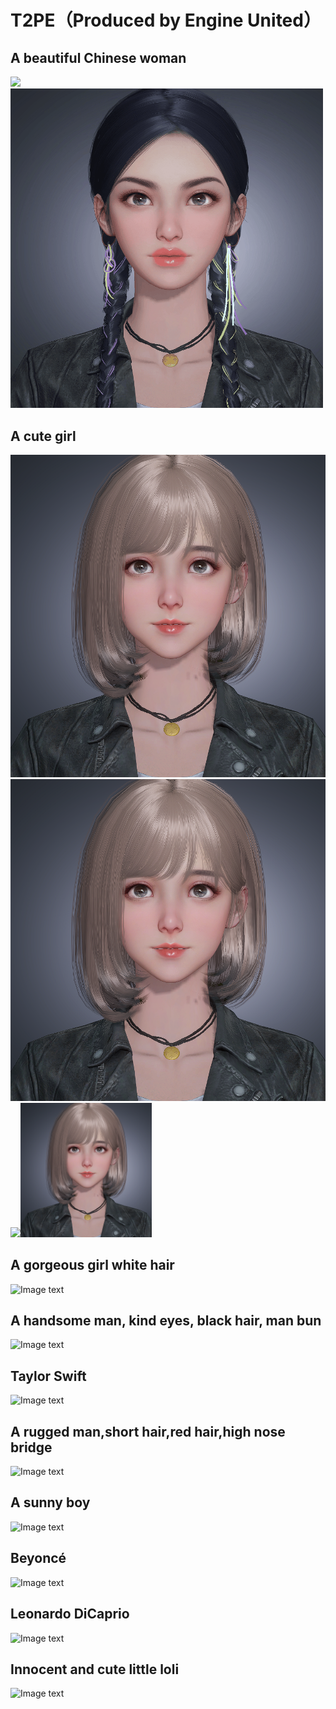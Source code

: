# T2PE（Produced by Engine United）
## A beautiful Chinese woman  
<img src="https://github.com/lizhipeng789/T2PE/blob/main/gif3/A_beautiful_Chinese_woman.gif" width="500px"><img src="https://github.com/lizhipeng789/T2PE/blob/main/png2/A_beautiful_Chinese_woman%2013.png" width="500px"> 
## A cute girl   
![Image text](https://github.com/lizhipeng789/T2PE/blob/main/A%20cute%20girl%200.png) ![Image text](https://github.com/lizhipeng789/T2PE/blob/main/A%20cute%20girl%200.png)    
<img src="https://github.com/lizhipeng789/T2PE/blob/main/GIF_/A%20gorgeous%20girl%20white%20hair.gif" width="210px"><img src="https://github.com/lizhipeng789/T2PE/blob/main/A%20cute%20girl%200.png" width="210px">
## A gorgeous girl white hair  
![Image text](https://github.com/lizhipeng789/T2PE/blob/main/GIF_/A%20gorgeous%20girl%20white%20hair.gif)  
## A handsome man, kind eyes, black hair, man bun   
![Image text](https://github.com/lizhipeng789/T2PE/blob/main/GIF_/A%20handsome%20man%2C%20kind%20eyes%2C%20black%20hair%2C%20man%20bun.gif)  
## Taylor Swift  
![Image text](https://github.com/lizhipeng789/T2PE/blob/main/GIF_/Taylor%20Swift.gif)  
## A rugged man,short hair,red hair,high nose bridge  
![Image text](https://github.com/lizhipeng789/T2PE/blob/main/GIF_/A%20rugged%20man%2C%20short%20hair%2C%20red%20hair%2C%20high%20nose%20bridge.gif)  
## A sunny boy  
![Image text](https://github.com/lizhipeng789/T2PE/blob/main/GIF_/A%20sunny%20boy.gif)  
## Beyoncé  
![Image text](https://github.com/lizhipeng789/T2PE/blob/main/GIF_/Beyonc%C3%A9.gif)  
## Leonardo DiCaprio  
![Image text](https://github.com/lizhipeng789/T2PE/blob/main/GIF_/Leonardo%20DiCaprio.gif)  
## Innocent and  cute little loli  
![Image text](https://github.com/lizhipeng789/T2PE/blob/main/GIF_/Innocent%20and%20%20cute%20little%20loli.gif)  


